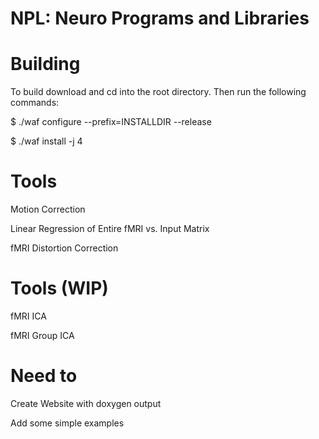 NPL: Neuro Programs and Libraries
=======

Building
=======
To build download and cd into the root directory. Then run the following commands:

$ ./waf configure --prefix=INSTALLDIR --release

$ ./waf install -j 4

Tools
=======

Motion Correction

Linear Regression of Entire fMRI vs. Input Matrix

fMRI Distortion Correction

Tools (WIP)
==========
fMRI ICA

fMRI Group ICA

Need to
========
Create Website with doxygen output

Add some simple examples
